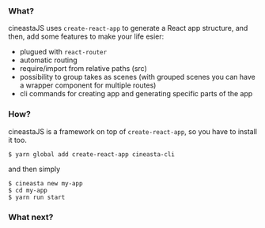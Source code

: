 ### What?

cineastaJS uses `create-react-app` to generate a React app structure, and then, add some features to make your life esier:
- plugued with `react-router`
- automatic routing
- require/import from relative paths (src)
- possibility to group takes as scenes (with grouped scenes you can have a wrapper component for multiple routes)
- cli commands for creating app and generating specific parts of the app

### How?

cineastaJS is a framework on top of `create-react-app`, so you have to install it too.

```
$ yarn global add create-react-app cineasta-cli
```

and then simply

```
$ cineasta new my-app
$ cd my-app
$ yarn run start
```

### What next?
